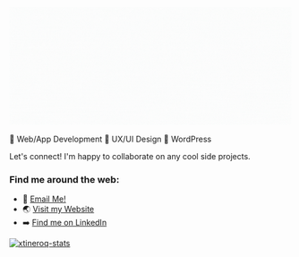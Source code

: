 ![tine-gif](xtine.gif)

🔘 Web/App Development 🔘 UX/UI Design 🔘 WordPress

Let's connect! I'm happy to collaborate on any cool side projects.

### Find me around the web:
- 📩 [Email Me!](mailto:mcroque89@gmail.com)
- 🌏 [Visit my Website](https://xtineroq.github.io/)
- ➡️ [Find me on LinkedIn](https://www.linkedin.com/in/mcroque/)

[![xtineroq-stats](https://github-readme-stats.vercel.app/api?username=xtineroq&show_icons=true&theme=tokyonight)](https://github.com/xtineroq/github-readme-stats)